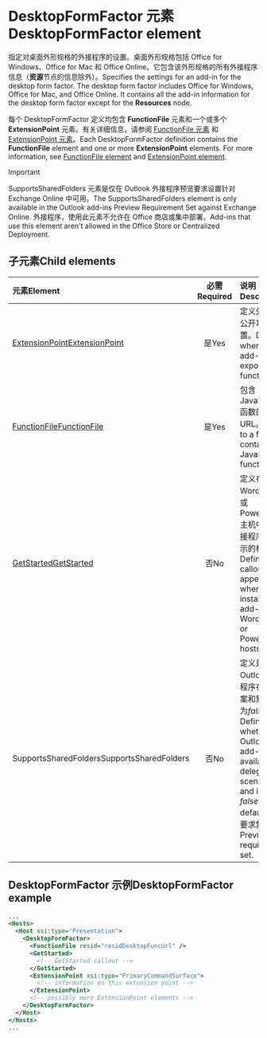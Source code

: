 # <a name="desktopformfactor-element"></a><span data-ttu-id="c12ff-101">DesktopFormFactor 元素</span><span class="sxs-lookup"><span data-stu-id="c12ff-101">DesktopFormFactor element</span></span>

<span data-ttu-id="c12ff-p101">指定对桌面外形规格的外接程序的设置。桌面外形规格包括 Office for Windows、Office for Mac 和 Office Online。它包含该外形规格的所有外接程序信息（**资源**节点的信息除外）。</span><span class="sxs-lookup"><span data-stu-id="c12ff-p101">Specifies the settings for an add-in for the desktop form factor. The desktop form factor includes Office for Windows, Office for Mac, and Office Online. It contains all the add-in information for the desktop form factor except for the  **Resources** node.</span></span>

<span data-ttu-id="c12ff-p102">每个 DesktopFormFactor 定义均包含 **FunctionFile** 元素和一个或多个 **ExtensionPoint** 元素。有关详细信息，请参阅 [FunctionFile 元素](functionfile.md) 和 [ExtensionPoint 元素](extensionpoint.md)。</span><span class="sxs-lookup"><span data-stu-id="c12ff-p102">Each DesktopFormFactor definition contains the  **FunctionFile** element and one or more **ExtensionPoint** elements. For more information, see [FunctionFile element](functionfile.md) and [ExtensionPoint element](extensionpoint.md).</span></span>

> [!IMPORTANT]
> <span data-ttu-id="c12ff-107">SupportsSharedFolders 元素是仅在 Outlook 外接程序预览要求设置针对 Exchange Online 中可用。</span><span class="sxs-lookup"><span data-stu-id="c12ff-107">The SupportsSharedFolders element is only available in the Outlook add-ins Preview Requirement Set against Exchange Online.</span></span>
> <span data-ttu-id="c12ff-108">外接程序，使用此元素不允许在 Office 商店或集中部署。</span><span class="sxs-lookup"><span data-stu-id="c12ff-108">Add-ins that use this element aren't allowed in the Office Store or Centralized Deployment.</span></span>

## <a name="child-elements"></a><span data-ttu-id="c12ff-109">子元素</span><span class="sxs-lookup"><span data-stu-id="c12ff-109">Child elements</span></span>

| <span data-ttu-id="c12ff-110">元素</span><span class="sxs-lookup"><span data-stu-id="c12ff-110">Element</span></span>                               | <span data-ttu-id="c12ff-111">必需</span><span class="sxs-lookup"><span data-stu-id="c12ff-111">Required</span></span> | <span data-ttu-id="c12ff-112">说明</span><span class="sxs-lookup"><span data-stu-id="c12ff-112">Description</span></span>  |
|:--------------------------------------|:--------:|:-------------|
| [<span data-ttu-id="c12ff-113">ExtensionPoint</span><span class="sxs-lookup"><span data-stu-id="c12ff-113">ExtensionPoint</span></span>](extensionpoint.md)   | <span data-ttu-id="c12ff-114">是</span><span class="sxs-lookup"><span data-stu-id="c12ff-114">Yes</span></span>      | <span data-ttu-id="c12ff-115">定义外接程序公开功能的位置。</span><span class="sxs-lookup"><span data-stu-id="c12ff-115">Defines where an add-in exposes functionality.</span></span> |
| [<span data-ttu-id="c12ff-116">FunctionFile</span><span class="sxs-lookup"><span data-stu-id="c12ff-116">FunctionFile</span></span>](functionfile.md)       | <span data-ttu-id="c12ff-117">是</span><span class="sxs-lookup"><span data-stu-id="c12ff-117">Yes</span></span>      | <span data-ttu-id="c12ff-118">包含 JavaScript 函数的文件的 URL。</span><span class="sxs-lookup"><span data-stu-id="c12ff-118">A URL to a file that contains JavaScript functions.</span></span>|
| [<span data-ttu-id="c12ff-119">GetStarted</span><span class="sxs-lookup"><span data-stu-id="c12ff-119">GetStarted</span></span>](getstarted.md)           | <span data-ttu-id="c12ff-120">否</span><span class="sxs-lookup"><span data-stu-id="c12ff-120">No</span></span>       | <span data-ttu-id="c12ff-121">定义在 Word、Excel 或 PowerPoint 主机中安装外接程序时将显示的标注。</span><span class="sxs-lookup"><span data-stu-id="c12ff-121">Defines the callout that appears when installing the add-in in Word, Excel, or PowerPoint hosts.</span></span> |
| <span data-ttu-id="c12ff-122">SupportsSharedFolders</span><span class="sxs-lookup"><span data-stu-id="c12ff-122">SupportsSharedFolders</span></span>                 | <span data-ttu-id="c12ff-123">否</span><span class="sxs-lookup"><span data-stu-id="c12ff-123">No</span></span>       | <span data-ttu-id="c12ff-124">定义是否 Outlook 外接程序在委派方案和默认设置为*false* 。</span><span class="sxs-lookup"><span data-stu-id="c12ff-124">Defines whether the Outlook add-in is available in delegate scenarios and is set to *false* by default.</span></span> <span data-ttu-id="c12ff-125">预览要求集。</span><span class="sxs-lookup"><span data-stu-id="c12ff-125">Preview requirement set.</span></span>|

## <a name="desktopformfactor-example"></a><span data-ttu-id="c12ff-126">DesktopFormFactor 示例</span><span class="sxs-lookup"><span data-stu-id="c12ff-126">DesktopFormFactor example</span></span>

```xml
...
<Hosts>
  <Host xsi:type="Presentation">
    <DesktopFormFactor>
      <FunctionFile resid="residDesktopFuncUrl" />
      <GetStarted>
        <!-- GetStarted callout -->
      </GetStarted>
      <ExtensionPoint xsi:type="PrimaryCommandSurface">
        <!-- information on this extension point -->
      </ExtensionPoint>
      <!-- possibly more ExtensionPoint elements -->
    </DesktopFormFactor>
  </Host>
</Hosts>
...
```
